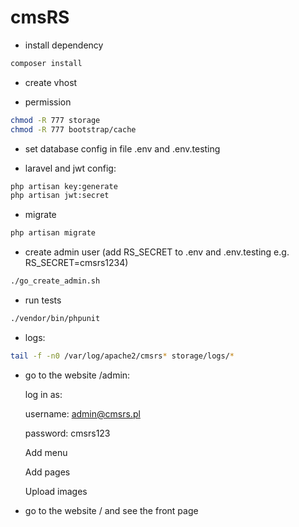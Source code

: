 # cmsRS


* install dependency

```bash
composer install
```

* create vhost

* permission

```bash
chmod -R 777 storage
chmod -R 777 bootstrap/cache
```

* set database config in file .env and .env.testing

* laravel and jwt config:

```bash
php artisan key:generate
php artisan jwt:secret
```

* migrate

```bash
php artisan migrate
```

* create admin user (add RS_SECRET to .env and .env.testing e.g. RS_SECRET=cmsrs1234)

```bash
./go_create_admin.sh
```

* run tests

```bash
./vendor/bin/phpunit
```

* logs:

```bash
tail -f -n0 /var/log/apache2/cmsrs* storage/logs/*
```

* go to the website /admin:

    log in as:

    username: admin@cmsrs.pl

    password: cmsrs123

    Add menu
    
    Add pages
    
    Upload images
    

* go to the website /
  and see the front page

